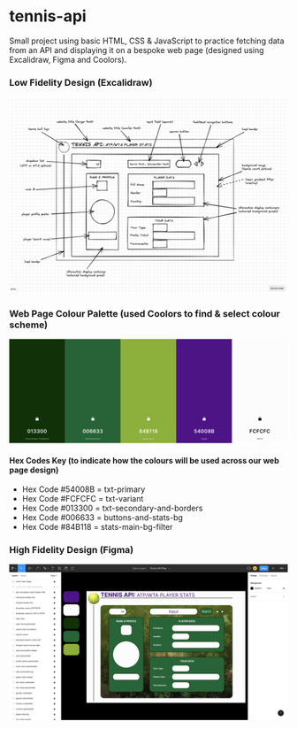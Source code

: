 # tennis-api

Small project using basic HTML, CSS &amp; JavaScript to practice fetching data from an API and displaying it on a bespoke web page (designed using Excalidraw, Figma and Coolors).

### Low Fidelity Design (Excalidraw)

<img src="source-material/images/tennis-api-excalidraw-design-low-fidelity.png" alt="low-fidelity-wireframe" width="800px"/>

### Web Page Colour Palette (used Coolors to find & select colour scheme)

<img src="source-material/images/tennis-api-colour-scheme-coolors.png" alt="low-fidelity-wireframe" width="800px"/>

#### Hex Codes Key (to indicate how the colours will be used across our web page design)

- Hex Code #54008B = txt-primary
- Hex Code #FCFCFC = txt-variant
- Hex Code #013300 = txt-secondary-and-borders
- Hex Code #006633 = buttons-and-stats-bg
- Hex Code #84B118 = stats-main-bg-filter

### High Fidelity Design (Figma)

<img src="source-material/images/tennis-api-figma-design-high-fidelity.png" alt="high-fidelity-wireframe" width="800px"/>
